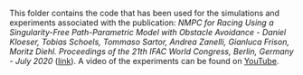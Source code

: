 This folder contains the code that has been used for the simulations and experiments associated with the publication: *NMPC for Racing Using a Singularity-Free Path-Parametric Model with Obstacle Avoidance - Daniel Kloeser, Tobias Schoels, Tommaso Sartor, Andrea Zanelli, Gianluca Frison, Moritz Diehl. Proceedings of the 21th IFAC World Congress, Berlin, Germany - July 2020* ([link](https://www.sciencedirect.com/science/article/pii/S2405896320317845)). 
A video of the experiments can be found on [YouTube](https://www.youtube.com/watch?v=1JDBQXVrZbo).